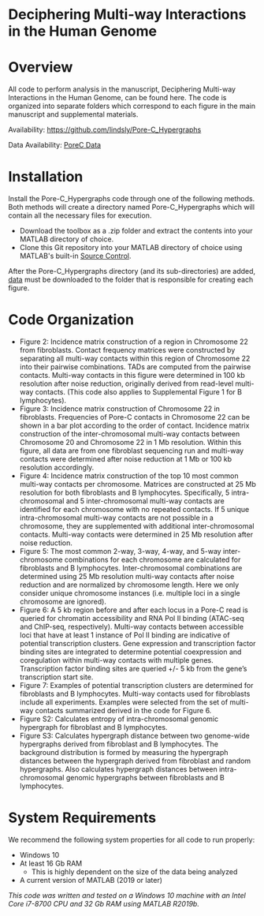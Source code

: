 # Deciphering Multi-way Interactions in the Human Genome

# Overview
All code to perform analysis in the manuscript, Deciphering Multi-way Interactions in the Human Genome, can be found here. The code is organized into separate folders which correspond to each figure in the main manuscript and supplemental materials.

Availability: https://github.com/lindsly/Pore-C_Hypergraphs

Data Availability: [PoreC Data](https://drive.google.com/drive/folders/1xVjX7yqiOIPV_IfVKVDJJ79Ee0xMHGr8?usp=sharing)

# Installation
Install the Pore-C_Hypergraphs code through one of the following methods. 
Both methods will create a directory named Pore-C_Hypergraphs which will contain all the necessary files for execution.
- Download the toolbox as a .zip folder and extract the contents into your MATLAB directory of choice. 
- Clone this Git repository into your MATLAB directory of choice using MATLAB's built-in [Source Control](https://www.mathworks.com/help/matlab/matlab_prog/retrieve-from-git-repository.html).

After the Pore-C_Hypergraphs directory (and its sub-directories) are added, 
[data](https://drive.google.com/drive/folders/1xVjX7yqiOIPV_IfVKVDJJ79Ee0xMHGr8?usp=sharing) 
must be downloaded to the folder that is responsible for creating each figure.


# Code Organization
- Figure 2: Incidence matrix construction of a region in Chromosome 22 from fibroblasts. Contact frequency matrices were constructed by separating all multi-way contacts within this region of Chromosome 22 into their pairwise combinations. TADs are computed from the pairwise contacts. Multi-way contacts in this figure were determined in 100 kb resolution after noise reduction, originally derived from read-level multi-way contacts. (This code also applies to Supplemental Figure 1 for B lymphocytes).
- Figure 3: Incidence  matrix  construction  of  Chromosome  22  in fibroblasts. Frequencies of Pore-C contacts in Chromosome 22 can be shown in a bar plot according to the order of contact. Incidence matrix  construction  of  the  inter-chromosomal multi-way  contacts  between  Chromosome  20  and  Chromosome  22 in 1 Mb resolution.  Within this figure, all data are from one fibroblast sequencing run and multi-way contacts were determined after noise reduction at 1 Mb or 100 kb resolution accordingly.
- Figure 4: Incidence matrix construction of the top 10 most common multi-way contacts per chromosome. Matrices are constructed at 25 Mb resolution for both fibroblasts and B lymphocytes. Specifically, 5 intra-chromosomal and 5 inter-chromosomal multi-way contacts are identified for each chromosome with no repeated contacts. If 5 unique intra-chromosomal multi-way contacts are not possible in a chromosome, they are supplemented with additional inter-chromosomal contacts. Multi-way contacts were determined in 25 Mb resolution after noise reduction.
- Figure 5: The most common 2-way, 3-way, 4-way, and 5-way inter-chromosome combinations for each chromosome are calculated for fibroblasts and B lymphocytes. Inter-chromosomal combinations are determined using 25 Mb resolution multi-way contacts after noise reduction and are normalized by chromosome length. Here we only consider unique chromosome instances (i.e. multiple loci in a single chromosome are ignored).
- Figure 6: A 5 kb region before and after each locus in a Pore-C read is queried for chromatin accessibility and RNA Pol II binding (ATAC-seq and ChIP-seq, respectively). Multi-way contacts between accessible loci that have at least 1 instance of Pol II binding are indicative of potential transcription clusters. Gene expression and transcription factor binding sites are integrated to determine potential coexpression and coregulation within multi-way contacts with multiple genes. Transcription factor binding sites are queried +/- 5 kb from the gene’s transcription start site.
- Figure 7: Examples of potential transcription clusters are determined for fibroblasts and B lymphocytes. Multi-way contacts used for fibroblasts include all experiments. Examples were selected from the set of multi-way contacts summarized derived in the code for Figure 6.
- Figure S2: Calculates entropy of intra-chromosomal genomic hypergraph for fibroblast and B lymphocytes.
- Figure S3: Calculates hypergraph distance between two genome-wide hypergraphs derived from fibroblast and B lymphocytes. The background distribution is formed by measuring the hypergraph distances between the hypergraph derived from fibroblast and random hypergraphs. Also calculates hypergraph distances between intra-chromosomal genomic hypergraphs between fibroblasts and B lymphocytes. 

<!--# Dependencies
- The 4DNvestigator requires the following MATLAB Toolboxes for proper functionality: [Statistics and Machine Learning](https://www.mathworks.com/products/statistics.html), [Computer Vision](https://www.mathworks.com/products/computer-vision.html), [Bioinformatics](https://www.mathworks.com/products/bioinfo.html), and [Image Processing](https://www.mathworks.com/products/image.html)-->

# System Requirements
We recommend the following system properties for all code to run properly:
- Windows 10
- At least 16 Gb RAM 
  - This is highly dependent on the size of the data being analyzed
- A current version of MATLAB (2019 or later)

*This code was written and tested on a Windows 10 machine with an Intel Core i7-8700 CPU and 32 Gb RAM using MATLAB R2019b.*
